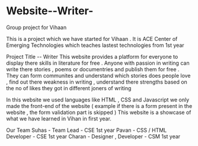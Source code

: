 # Website--Writer-
Group project for Vihaan 

This is a project which we have started for Vihaan . It is ACE Center of 
Emerging Technologies which teaches lastest technologies  from 1st 
year 

Project Title -- Writer 
This website provides a platform for everyone to display there skills in 
literature for free . Anyone with passion in writing can write there
stories , poems or documentries and publish them for free . They can form 
communites and understand which stories does people love , find out there
weakness in writing , understand there strengths based on the no of likes
they got in different joners of writing 

In this website we used languages like HTML , CSS and Javascript we only 
made the front-end of the website ( example if there is a form present in 
the website , the form validation part is skipped ) This website is a 
showcase of what we have learned in Vihan in first year. 

Our Team 
Suhas - Team Lead - CSE 1st year 
Pavan - CSS / HTML Developer - CSE 1st year 
Charan - Designer , Developer - CSM 1st year 


